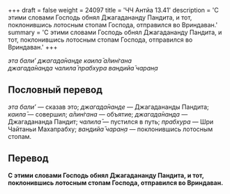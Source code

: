 +++
draft = false
weight = 24097
title = 'ЧЧ Антйа 13.41'
description = 'С этими словами Господь обнял Джагадананду Пандита, и тот, поклонившись лотосным стопам Господа, отправился во Вриндаван.'
summary = 'С этими словами Господь обнял Джагадананду Пандита, и тот, поклонившись лотосным стопам Господа, отправился во Вриндаван.'
+++

_эта бали’ джагада̄нанде каила̄ а̄лин̇гана  
джагада̄нанда чалила̄ прабхура вандийа̄ чаран̣а_

## Пословный перевод

_эта_ _бали’_ — сказав это; _джагада̄нанде_ — Джагадананды Пандита; _каила̄_ — совершил; _а̄лин̇гана_ — объятие; _джагада̄нанда_ — Джагадананда Пандит; _чалила̄_ — пустился в путь; _прабхура_ — Шри Чайтаньи Махапрабху; _вандийа̄_ _чаран̣а_ — поклонившись лотосным стопам.

## Перевод

**С этими словами Господь обнял Джагадананду Пандита, и тот, поклонившись лотосным стопам Господа, отправился во Вриндаван.**
